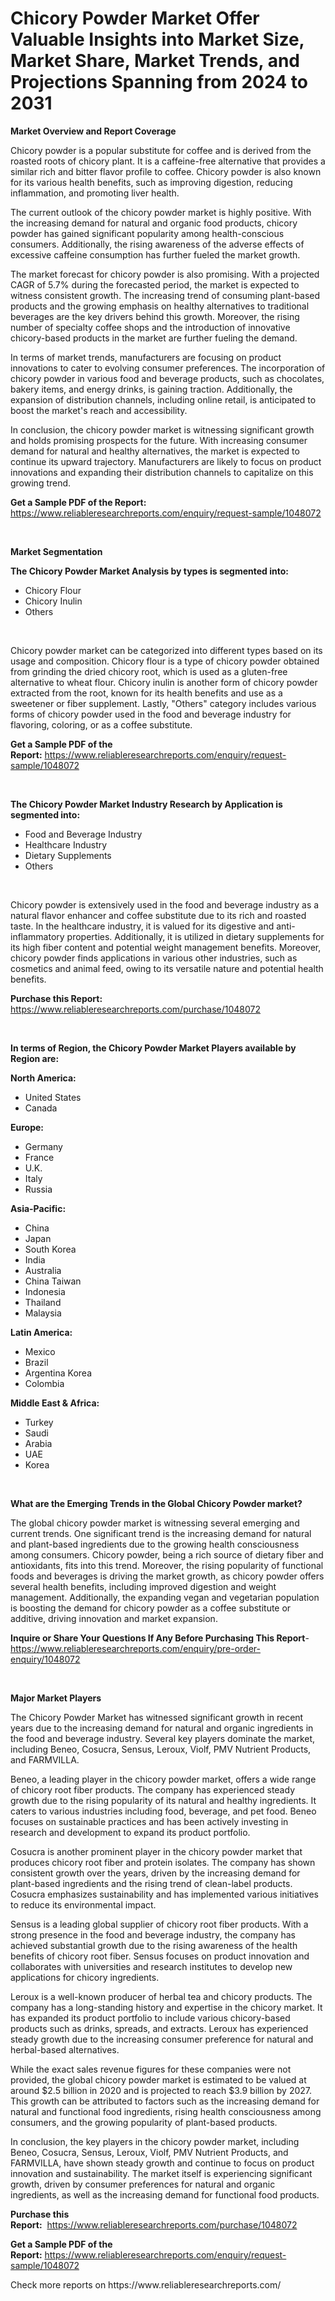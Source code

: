 <p><h1>Chicory Powder Market Offer Valuable Insights into Market Size, Market Share, Market Trends, and Projections Spanning from 2024 to 2031</h1></p><p><strong>Market Overview and Report Coverage</strong></p>
<p><p>Chicory powder is a popular substitute for coffee and is derived from the roasted roots of chicory plant. It is a caffeine-free alternative that provides a similar rich and bitter flavor profile to coffee. Chicory powder is also known for its various health benefits, such as improving digestion, reducing inflammation, and promoting liver health.</p><p>The current outlook of the chicory powder market is highly positive. With the increasing demand for natural and organic food products, chicory powder has gained significant popularity among health-conscious consumers. Additionally, the rising awareness of the adverse effects of excessive caffeine consumption has further fueled the market growth.</p><p>The market forecast for chicory powder is also promising. With a projected CAGR of 5.7% during the forecasted period, the market is expected to witness consistent growth. The increasing trend of consuming plant-based products and the growing emphasis on healthy alternatives to traditional beverages are the key drivers behind this growth. Moreover, the rising number of specialty coffee shops and the introduction of innovative chicory-based products in the market are further fueling the demand.</p><p>In terms of market trends, manufacturers are focusing on product innovations to cater to evolving consumer preferences. The incorporation of chicory powder in various food and beverage products, such as chocolates, bakery items, and energy drinks, is gaining traction. Additionally, the expansion of distribution channels, including online retail, is anticipated to boost the market's reach and accessibility.</p><p>In conclusion, the chicory powder market is witnessing significant growth and holds promising prospects for the future. With increasing consumer demand for natural and healthy alternatives, the market is expected to continue its upward trajectory. Manufacturers are likely to focus on product innovations and expanding their distribution channels to capitalize on this growing trend.</p></p>
<p><strong>Get a Sample PDF of the Report:</strong> <a href="https://www.reliableresearchreports.com/enquiry/request-sample/1048072">https://www.reliableresearchreports.com/enquiry/request-sample/1048072</a></p>
<p>&nbsp;</p>
<p><strong>Market Segmentation</strong></p>
<p><strong>The Chicory Powder Market Analysis by types is segmented into:</strong></p>
<p><ul><li>Chicory Flour</li><li>Chicory Inulin</li><li>Others</li></ul></p>
<p>&nbsp;</p>
<p><p>Chicory powder market can be categorized into different types based on its usage and composition. Chicory flour is a type of chicory powder obtained from grinding the dried chicory root, which is used as a gluten-free alternative to wheat flour. Chicory inulin is another form of chicory powder extracted from the root, known for its health benefits and use as a sweetener or fiber supplement. Lastly, "Others" category includes various forms of chicory powder used in the food and beverage industry for flavoring, coloring, or as a coffee substitute.</p></p>
<p><strong>Get a Sample PDF of the Report:</strong>&nbsp;<a href="https://www.reliableresearchreports.com/enquiry/request-sample/1048072">https://www.reliableresearchreports.com/enquiry/request-sample/1048072</a></p>
<p>&nbsp;</p>
<p><strong>The Chicory Powder Market Industry Research by Application is segmented into:</strong></p>
<p><ul><li>Food and Beverage Industry</li><li>Healthcare Industry</li><li>Dietary Supplements</li><li>Others</li></ul></p>
<p>&nbsp;</p>
<p><p>Chicory powder is extensively used in the food and beverage industry as a natural flavor enhancer and coffee substitute due to its rich and roasted taste. In the healthcare industry, it is valued for its digestive and anti-inflammatory properties. Additionally, it is utilized in dietary supplements for its high fiber content and potential weight management benefits. Moreover, chicory powder finds applications in various other industries, such as cosmetics and animal feed, owing to its versatile nature and potential health benefits.</p></p>
<p><strong>Purchase this Report:</strong>&nbsp; <a href="https://www.reliableresearchreports.com/purchase/1048072">https://www.reliableresearchreports.com/purchase/1048072</a></p>
<p>&nbsp;</p>
<p><strong>In terms of Region, the Chicory Powder Market Players available by Region are:</strong></p>
<p>
    <p> <strong> North America: </strong>
        <ul>
            <li>United States</li>
            <li>Canada</li>
        </ul>
        </p> 
    <p> <strong> Europe: </strong>
        <ul>
            <li>Germany</li>
            <li>France</li>
            <li>U.K.</li>
            <li>Italy</li>
            <li>Russia</li>
        </ul>
        </p> 
    <p> <strong> Asia-Pacific: </strong>
        <ul>
            <li>China</li>
            <li>Japan</li>
            <li>South Korea</li>
            <li>India</li>
            <li>Australia</li>
            <li>China Taiwan</li>
            <li>Indonesia</li>
            <li>Thailand</li>
            <li>Malaysia</li>
        </ul>
        </p> 
    <p> <strong> Latin America: </strong>
        <ul>
            <li>Mexico</li>
            <li>Brazil</li>
            <li>Argentina Korea</li>
            <li>Colombia</li>
        </ul>
        </p> 
    <p> <strong> Middle East & Africa: </strong>
        <ul>
            <li>Turkey</li>
            <li>Saudi</li>
            <li>Arabia</li>
            <li>UAE</li>
            <li>Korea</li>
        </ul>
    </p>
    </p>
<p>&nbsp;</p>
<p><strong>What are the Emerging Trends in the Global Chicory Powder market?</strong></p>
<p><p>The global chicory powder market is witnessing several emerging and current trends. One significant trend is the increasing demand for natural and plant-based ingredients due to the growing health consciousness among consumers. Chicory powder, being a rich source of dietary fiber and antioxidants, fits into this trend. Moreover, the rising popularity of functional foods and beverages is driving the market growth, as chicory powder offers several health benefits, including improved digestion and weight management. Additionally, the expanding vegan and vegetarian population is boosting the demand for chicory powder as a coffee substitute or additive, driving innovation and market expansion.</p></p>
<p><strong>Inquire or Share Your Questions If Any Before Purchasing This Report</strong>- <a href="https://www.reliableresearchreports.com/enquiry/pre-order-enquiry/1048072">https://www.reliableresearchreports.com/enquiry/pre-order-enquiry/1048072</a></p>
<p>&nbsp;</p>
<p><strong>Major Market Players</strong></p>
<p><p>The Chicory Powder Market has witnessed significant growth in recent years due to the increasing demand for natural and organic ingredients in the food and beverage industry. Several key players dominate the market, including Beneo, Cosucra, Sensus, Leroux, Violf, PMV Nutrient Products, and FARMVILLA.</p><p>Beneo, a leading player in the chicory powder market, offers a wide range of chicory root fiber products. The company has experienced steady growth due to the rising popularity of its natural and healthy ingredients. It caters to various industries including food, beverage, and pet food. Beneo focuses on sustainable practices and has been actively investing in research and development to expand its product portfolio.</p><p>Cosucra is another prominent player in the chicory powder market that produces chicory root fiber and protein isolates. The company has shown consistent growth over the years, driven by the increasing demand for plant-based ingredients and the rising trend of clean-label products. Cosucra emphasizes sustainability and has implemented various initiatives to reduce its environmental impact.</p><p>Sensus is a leading global supplier of chicory root fiber products. With a strong presence in the food and beverage industry, the company has achieved substantial growth due to the rising awareness of the health benefits of chicory root fiber. Sensus focuses on product innovation and collaborates with universities and research institutes to develop new applications for chicory ingredients.</p><p>Leroux is a well-known producer of herbal tea and chicory products. The company has a long-standing history and expertise in the chicory market. It has expanded its product portfolio to include various chicory-based products such as drinks, spreads, and extracts. Leroux has experienced steady growth due to the increasing consumer preference for natural and herbal-based alternatives.</p><p>While the exact sales revenue figures for these companies were not provided, the global chicory powder market is estimated to be valued at around $2.5 billion in 2020 and is projected to reach $3.9 billion by 2027. This growth can be attributed to factors such as the increasing demand for natural and functional food ingredients, rising health consciousness among consumers, and the growing popularity of plant-based products.</p><p>In conclusion, the key players in the chicory powder market, including Beneo, Cosucra, Sensus, Leroux, Violf, PMV Nutrient Products, and FARMVILLA, have shown steady growth and continue to focus on product innovation and sustainability. The market itself is experiencing significant growth, driven by consumer preferences for natural and organic ingredients, as well as the increasing demand for functional food products.</p></p>
<p><strong>Purchase this Report:</strong>&nbsp;&nbsp;<a href="https://www.reliableresearchreports.com/purchase/1048072">https://www.reliableresearchreports.com/purchase/1048072</a></p>
<p></p>
<p><strong>Get a Sample PDF of the Report:</strong>&nbsp;<a href="https://www.reliableresearchreports.com/enquiry/request-sample/1048072">https://www.reliableresearchreports.com/enquiry/request-sample/1048072</a></p>
<p>Check more reports on https://www.reliableresearchreports.com/</p>